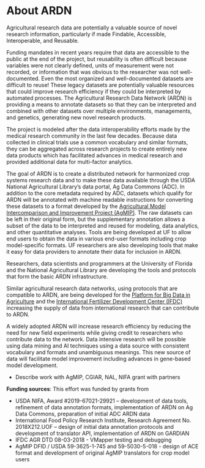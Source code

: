 # About ARDN

Agricultural research data are potentially a valuable source of novel research information, particularly if made Findable, Accessible, Interoperable, and Reusable. 

Funding mandates in recent years require that data are accessible to the public at the end of the project, but reusability is often difficult because variables were not clearly defined, units of measurement were not recorded, or information that was obvious to the researcher was not well-documented. Even the most organized and well-documented datasets are difficult to reuse! These legacy datasets are potentially valuable resources that could improve research efficiency if they could be interpreted by automated processes. The Agricultural Research Data Network (ARDN) is providing a means to annotate datasets so that they can be interpreted and combined with other datasets over multiple environments, managements, and genetics, generating new novel research products.

The project is modeled after the data interoperability efforts made by the medical research community in the last few decades. Because data collected in clinical trials use a common vocabulary and similar formats, they can be aggregated across research projects to create entirely new data products which has facilitated advances in medical research and provided additional data for multi-factor analytics.

The goal of ARDN is to create a distributed network for harmonized crop systems research data and to make these data available through the USDA National Agricultural Library’s data portal, Ag Data Commons (ADC). In addition to the core metadata required by ADC, datasets which qualify for ARDN will be annotated with machine readable instructions for converting these datasets to a format developed by the [Agricultural Model Intercomparison and Improvement Project (AgMIP)](https://agmip.org). The raw datasets can be left in their original form, but the supplementary annotation allows a subset of the data to be interpreted and reused for modeling, data analytics, and other quantitative analyses. Tools are being developed at UF to allow end users to obtain the data in various end-user formats including crop model-specific formats. UF researchers are also developing tools that make it easy for data providers to annotate their data for inclusion in ARDN.

Researchers, data scientists and programmers at the University of Florida and the National Agricultural Library are developing the tools and protocols that form the basic ARDN infrastructure. 

Similar agricultural research data networks, using protocols that are compatible to ARDN, are being developed for the [Platform for Big Data in Agriculture](https://bigdata.cgiar.org/) and the [International Fertilizer Development Center (IFDC)](https://ifdc.org) increasing the supply of data from international research that can contribute to ARDN.

A widely adopted ARDN will increase research efficiency by reducing the need for new field experiments while giving credit to researchers who contribute data to the network. Data intensive research will be possible using data mining and AI techniques using a data source with consistent vocabulary and formats and unambiguous meanings. This new source of data will facilitate model improvement including advances in gene-based model development.
-	Describe work with AgMIP, CGIAR, NAL, NIFA grant with partners

**Funding sources**: This effort was funded by grants from 
- USDA NIFA, Award #2019-67021-29921 – development of data tools, refinement of data annotation formats, implementation of ARDN on Ag Data Commons, preparation of initial ADC ARDN data
- International Food Policy Research Institute, Research Agreement No. 2018X212.UOF – design of initial data annotation protocols and development of translator API, implementation of ARDN on GARDIAN
- IFDC AGR DTD 08-03-2018 - VMapper testing and debugging
- AgMIP DFID / USDA 59-3625-1-745 and 59-5030-5-018 - design of ACE format and development of original AgMIP translators for crop model users
